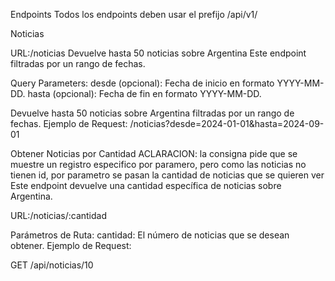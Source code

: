 Endpoints
Todos los endpoints deben usar el prefijo /api/v1/

Noticias

URL:/noticias
Devuelve hasta 50 noticias sobre Argentina
Este endpoint  filtradas por un rango de fechas.

Query Parameters:
desde (opcional): Fecha de inicio en formato YYYY-MM-DD.
hasta (opcional): Fecha de fin en formato YYYY-MM-DD.

Devuelve hasta 50 noticias sobre Argentina filtradas por un rango de fechas.
Ejemplo de Request:
/noticias?desde=2024-01-01&hasta=2024-09-01

 Obtener Noticias por Cantidad
ACLARACION: la consigna pide que se muestre un registro especifico por paramero, pero como las noticias no tienen id, por parametro se pasan la cantidad de noticias que se quieren ver
Este endpoint devuelve una cantidad específica de noticias sobre Argentina.

URL:/noticias/:cantidad

Parámetros de Ruta:
cantidad: El número de noticias que se desean obtener.
Ejemplo de Request:

GET /api/noticias/10
